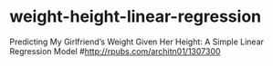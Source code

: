 # weight-height-linear-regression
Predicting My Girlfriend’s Weight Given Her Height: A Simple Linear Regression Model
#http://rpubs.com/architn01/1307300

